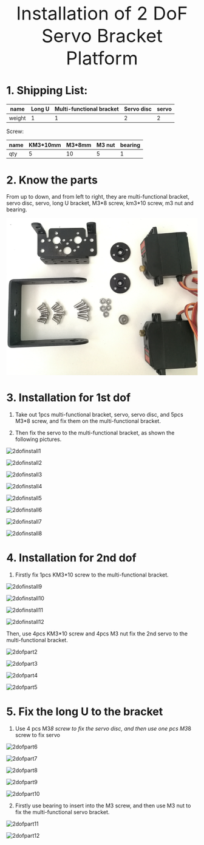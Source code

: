 <center> <font size=10> Installation of 2 DoF Servo Bracket Platform </font></center>



# 1. Shipping List:

| name   | Long U | Multi-functional bracket | Servo disc | servo |
| ------ | ------ | ------------------------ | ---------- | ----- |
| weight | 1      | 1                        | 2          | 2     |

 Screw:

| name | KM3*10mm | M3*8mm | M3 nut | bearing |
| ---- | -------- | ------ | ------ | ------- |
| qty  | 5        | 10     | 5      | 1       |

# 2. Know the parts

  From up to down, and from left to right, they are multi-functional bracket, servo disc, servo, long U bracket, M3\*8 screw, km3\*10 screw, m3 nut and bearing. 

![2dofpart1](2dofpart1-1600657689989.png)

# 3. Installation for 1st dof

1) Take out 1pcs multi-functional bracket, servo, servo disc, and 5pcs M3*8 screw, and fix them on the multi-functional bracket.

2) Then fix the servo to the multi-functional bracket, as shown the following pictures. 

![2dofinstall1](2dofinstall1.png)

![2dofinstall2](2dofinstall2.png)

![2dofinstall3](2dofinstall3.png)

![2dofinstall4](2dofinstall4.png)

![2dofinstall5](2dofinstall5.png)

![2dofinstall6](2dofinstall6.png)

![2dofinstall7](2dofinstall7.png)

![2dofinstall8](2dofinstall8.png)

# 4. Installation for 2nd dof



1) Firstly fix 1pcs KM3*10 screw to the multi-functional bracket.

![2dofinstall9](2dofinstall9.png)

![2dofinstall10](2dofinstall10.png)

![2dofinstall11](2dofinstall11.png)

![2dofinstall12](2dofinstall12.png)

Then, use 4pcs KM3*10 screw and 4pcs M3 nut fix the 2nd servo to the multi-functional bracket. 

![2dofpart2](2dofpart2.png)

![2dofpart3](2dofpart3.png)

![2dofpart4](2dofpart4.png)

![2dofpart5](2dofpart5.png)

# 5. Fix the long U to the bracket

1) Use 4 pcs M3*8 screw to fix the servo disc, and then use one pcs M3*8 screw to fix servo

![2dofpart6](2dofpart6.png)

![2dofpart7](2dofpart7.png)

![2dofpart8](2dofpart8.png)

![2dofpart9](2dofpart9.png)

![2dofpart10](2dofpart10.png)

2) Firstly use bearing to insert into the M3 screw, and then use M3 nut to fix the multi-functional servo bracket. 

![2dofpart11](2dofpart11.png)

![2dofpart12](2dofpart12.png)









